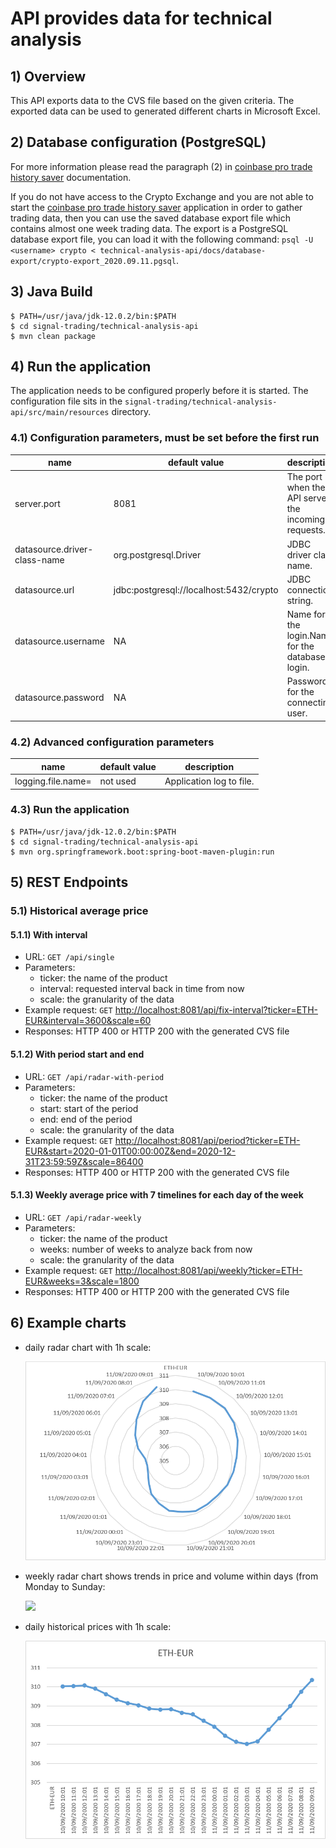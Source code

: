 # API provides data for technical analysis

## 1) Overview
This API exports data to the CVS file based on the given criteria.
The exported data can be used to generated different charts in Microsoft Excel.

## 2) Database configuration (PostgreSQL)
For more information please read the paragraph (2) in [coinbase pro trade history saver](../trade-history-saver) documentation.

If you do not have access to the Crypto Exchange and you are not able to start the [coinbase pro trade history saver](../trade-history-saver) application in order to gather trading data, then you can use the saved database export file which contains almost one week trading data.
The export is a PostgreSQL database export file, you can load it with the following command: `psql -U <username> crypto < technical-analysis-api/docs/database-export/crypto-export_2020.09.11.pgsql`.
## 3) Java Build
~~~~
$ PATH=/usr/java/jdk-12.0.2/bin:$PATH
$ cd signal-trading/technical-analysis-api
$ mvn clean package
~~~~

## 4) Run the application
The application needs to be configured properly before it is started. The configuration file sits in the `signal-trading/technical-analysis-api/src/main/resources` directory.


### 4.1) Configuration parameters, must be set before the first run

|name|default value|description|
|---|---|---|
|server.port|8081|The port when the API serves the incoming requests.|
|datasource.driver-class-name|org.postgresql.Driver|JDBC driver class name.|
|datasource.url|jdbc:postgresql://localhost:5432/crypto|JDBC connection string.|
|datasource.username|NA|Name for the login.Name for the database login.|
|datasource.password|NA|Password for the connecting user.|

### 4.2) Advanced configuration parameters

|name|default value|description|
|---|---|---|
|logging.file.name=|not used|Application log to file.|

### 4.3) Run the application

~~~~
$ PATH=/usr/java/jdk-12.0.2/bin:$PATH
$ cd signal-trading/technical-analysis-api
$ mvn org.springframework.boot:spring-boot-maven-plugin:run
~~~~

## 5) REST Endpoints
### 5.1) Historical average price
#### 5.1.1) With interval
* URL: `GET /api/single`
* Parameters:
    * ticker: the name of the product
    * interval: requested interval back in time from now
    * scale: the granularity of the data
* Example request: `GET` [http://localhost:8081/api/fix-interval?ticker=ETH-EUR&interval=3600&scale=60](http://localhost:8081/api/fix-interval?ticker=ETH-EUR&interval=3600&scale=60)
* Responses: HTTP 400 or HTTP 200 with the generated CVS file

#### 5.1.2) With period start and end
* URL: `GET /api/radar-with-period`
* Parameters:
    * ticker: the name of the product
    * start: start of the period
    * end: end of the period
    * scale: the granularity of the data
* Example request: `GET` [http://localhost:8081/api/period?ticker=ETH-EUR&start=2020-01-01T00:00:00Z&end=2020-12-31T23:59:59Z&scale=86400](http://localhost:8081/api/period?ticker=ETH-EUR&start=2020-01-01T00:00:00Z&end=2020-12-31T23:59:59Z&scale=86400)
* Responses: HTTP 400 or HTTP 200 with the generated CVS file

#### 5.1.3) Weekly average price with 7 timelines for each day of the week
* URL: `GET /api/radar-weekly`
* Parameters:
    * ticker: the name of the product
    * weeks: number of weeks to analyze back from now
    * scale: the granularity of the data
* Example request: `GET` [http://localhost:8081/api/weekly?ticker=ETH-EUR&weeks=3&scale=1800](http://localhost:8081/api/weekly?ticker=ETH-EUR&weeks=3&scale=1800)
* Responses: HTTP 400 or HTTP 200 with the generated CVS file

## 6) Example charts

* daily radar chart with 1h scale:

    ![](docs/example-chatrs/ETH-EUR%20daily%20radar%20chart.png)

* weekly radar chart shows trends in price and volume within days (from Monday to Sunday:

    ![](docs/aaa.png)

* daily historical prices with 1h scale:

    ![](docs/example-chatrs/ETH-EUR%20daily%20line%20chart.png)
